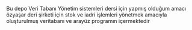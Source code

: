 Bu depo Veri Tabanı Yönetim sistemleri dersi için yapmış olduğum amacı özyaşar deri şirketi için stok ve iadri işlemleri yönetmek amacıyla oluşturulmuş veritabanı ve arayüz programın içermektedir 
